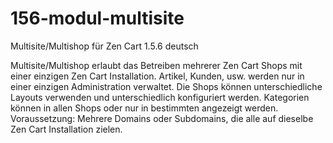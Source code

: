 # 156-modul-multisite
Multisite/Multishop für Zen Cart 1.5.6 deutsch

Multisite/Multishop erlaubt das Betreiben mehrerer Zen Cart Shops mit einer einzigen Zen Cart Installation.
Artikel, Kunden, usw. werden nur in einer einzigen Administration verwaltet.
Die Shops können unterschiedliche Layouts verwenden und unterschiedlich konfiguriert werden.
Kategorien können in allen Shops oder nur in bestimmten angezeigt werden.
Voraussetzung: Mehrere Domains oder Subdomains, die alle auf dieselbe Zen Cart Installation zielen. 
